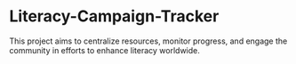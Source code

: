 # Literacy-Campaign-Tracker
This project aims to centralize resources, monitor progress, and engage the community in efforts to enhance literacy worldwide. 
